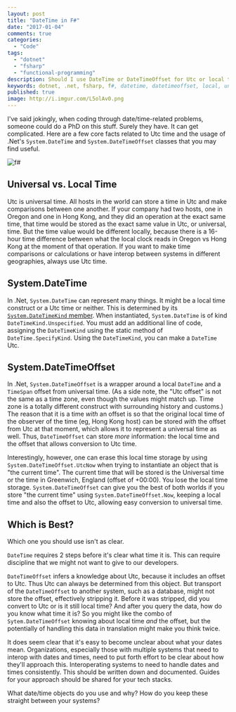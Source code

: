 ```yaml
---
layout: post
title: "DateTime in F#"
date: "2017-01-04"
comments: true
categories:
  - "Code"
tags:
  - "dotnet"
  - "fsharp"
  - "functional-programming"
description: Should I use DateTime or DateTimeOffset for Utc or local time in F#?
keywords: dotnet, .net, fsharp, f#, datetime, datetimeoffset, local, universal, utc
published: true
image: http://i.imgur.com/L5olAv0.png
---
```


I've said jokingly, when coding through date/time-related problems, someone could do a PhD on this stuff.  Surely they have.  It can get complicated.  Here are a few core facts related to Utc time and the usage of .Net's `System.DateTime` and `System.DateTimeOffset` classes that you may find useful.

![f#](http://i.imgur.com/L5olAv0.png)

<!--more-->

## Universal vs. Local Time

Utc is universal time.  All hosts in the world can store a time in Utc and make comparisons between one another.  If your company had two hosts, one in Oregon and one in Hong Kong, and they did an operation at the exact same time, that time would be stored as the exact same value in Utc, or universal, time.  But the time value would be different locally, because there is a 16-hour time difference between what the local clock reads in Oregon vs Hong Kong at the moment of that operation.  If you want to make time comparisons or calculations or have interop between systems in different geographies, always use Utc time.

## System.DateTime

In .Net, `System.DateTime` can represent many things.  It might be a local time construct or a Utc time or neither.  This is determined by its <a href="https://msdn.microsoft.com/en-us/library/shx7s921(v=vs.110).aspx">`System.DateTimeKind` member</a>.  When instantiated, `System.DateTime` is of kind `DateTimeKind.Unspecified`.  You must add an additional line of code, assigning the `DateTimeKind` using the static method of `DateTime.SpecifyKind`.  Using the `DateTimeKind`, you can make a `DateTime` Utc.

## System.DateTimeOffset

In .Net, `System.DateTimeOffset` is a wrapper around a local `DateTime` and a `TimeSpan` offset from universal time.  (As a side note, the "Utc offset" is not the same as a time zone, even though the values might match up.  Time zone is a totally different construct with surrounding history and customs.)  The reason that it is a time *with* an offset is so that the original local time of the observer of the time (eg, Hong Kong host) can be stored *with* the offset from Utc at that moment, which allows it to represent a universal time as well.  Thus, `DateTimeOffset` can store *more* information: the local time and the offset that allows conversion to Utc time.  

Interestingly, however, one can erase this local time storage by using `System.DateTimeOffset.UtcNow` when trying to instantiate an object that is "the current time".  The current time that will be stored is the Universal time or the time in Greenwich, England (offset of +00:00).  You lose the local time storage.  `System.DateTimeOffset` can give you the best of both worlds if you store "the current time" using `System.DateTimeOffset.Now`, keeping a local time and also the offset to Utc, allowing easy conversion to universal time.

## Which is Best?

Which one you should use isn't as clear.  

`DateTime` requires 2 steps before it's clear what time it is.  This can require discipline that we might not want to give to our developers.  

`DateTimeOffset` infers a knowledge about Utc, because it includes an offset to Utc.  Thus Utc can always be determined from this object.  But transport of the `DateTimeOffset` to another system, such as a database, might not store the offset, effectively stripping it.  Before it was stripped, did you convert to Utc or is it still local time?  And after you query the data, how do you know what time it is?  So you might like the combo of `Sytem.DateTimeOffset` knowing about local time *and* the offset, but the potentially of handling this data in translation might make you think twice.

It does seem clear that it's easy to become unclear about what your dates mean.  Organizations, especially those with multiple systems that need to interop with dates and times, need to put forth effort to be clear about how they'll approach this.  Interoperating systems to need to handle dates and times consistently.  This should be written down and documented.  Guides for your approach should be shared for your tech stacks.

What date/time objects do you use and why?  How do you keep these straight between your systems?
